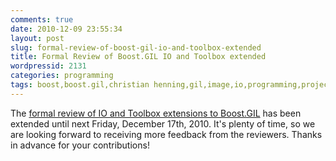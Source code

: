 ```yaml
---
comments: true
date: 2010-12-09 23:55:34
layout: post
slug: formal-review-of-boost-gil-io-and-toolbox-extended
title: Formal Review of Boost.GIL IO and Toolbox extended
wordpressid: 2131
categories: programming
tags: boost,boost.gil,christian henning,gil,image,io,programming,project,raster,review,toolbox
---
```


The [formal review of IO and Toolbox extensions to Boost.GIL](/?p=2117) has been extended until next Friday, December 17th, 2010. It's plenty of time, so we are looking forward to receiving more feedback from the reviewers. Thanks in advance for your contributions!



